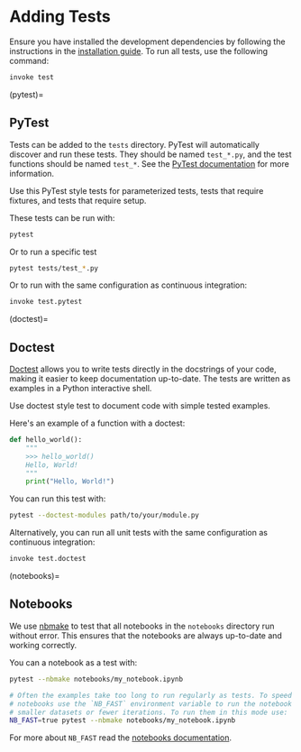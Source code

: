# Adding Tests

Ensure you have installed the development dependencies by following the instructions
in the [installation guide](../installation.rst). To run all tests, use the following command:

```bash
invoke test
```

(pytest)=
## PyTest

Tests can be added to the ``tests`` directory. PyTest will automatically discover
and run these tests. They should be named ``test_*.py``, and the test functions
should be named ``test_*``. See the [PyTest documentation](https://docs.pytest.org)
for more information.

Use this PyTest style tests for parameterized tests, tests that require fixtures,
and tests that require setup.

These tests can be run with:

```bash
pytest
```

Or to run a specific test

```bash
pytest tests/test_*.py
```

Or to run with the same configuration as continuous integration:
```bash
invoke test.pytest
```

(doctest)=
## Doctest

[Doctest](https://docs.python.org/3/library/doctest.html) allows you to write
tests directly in the docstrings of your code, making it easier to keep documentation
up-to-date. The tests are written as examples in a Python interactive shell.

Use doctest style test to document code with simple tested examples.

Here's an example of a function with a doctest:

```python
def hello_world():
    """
    >>> hello_world()
    Hello, World!
    """
    print("Hello, World!")
```

You can run this test with:

```bash
pytest --doctest-modules path/to/your/module.py
```

Alternatively, you can run all unit tests with the same configuration as continuous integration:

```bash
invoke test.doctest
```

(notebooks)=
## Notebooks
We use [nbmake](https://github.com/treebeardtech/nbmake) to test that all notebooks in
the `notebooks` directory run without error. This ensures that the notebooks are always
up-to-date and working correctly.

You can a notebook as a test with:
```bash
pytest --nbmake notebooks/my_notebook.ipynb

# Often the examples take too long to run regularly as tests. To speed up testing some
# notebooks use the `NB_FAST` environment variable to run the notebook faster by using
# smaller datasets or fewer iterations. To run them in this mode use:
NB_FAST=true pytest --nbmake notebooks/my_notebook.ipynb
```

For more about `NB_FAST` read the [notebooks documentation](../docs.rst#notebooks).

